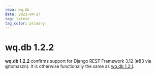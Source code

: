```yaml
---
repo: wq.db
date: 2021-04-27
tag: latest
tag_color: primary
---
```


# wq.db 1.2.2

**wq.db 1.2.2** confirms support for Django REST Framework 3.12 (#83 via @tomaszn).  It is otherwise functionally the same as [wq.db 1.2.1](./wq.db-1.2.1.md).
